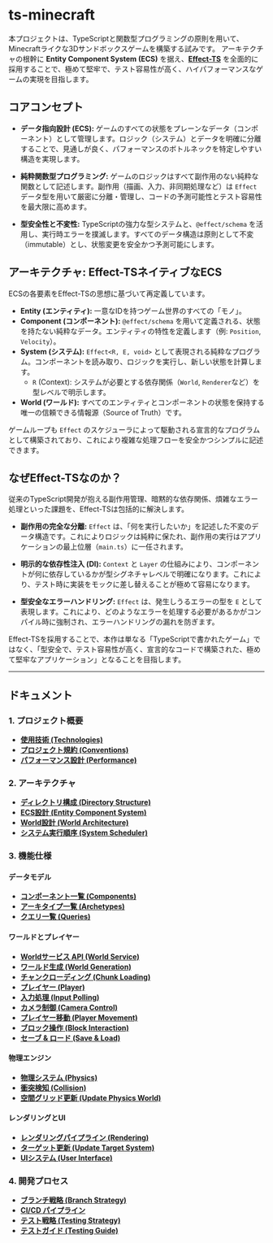 # ts-minecraft

本プロジェクトは、TypeScriptと関数型プログラミングの原則を用いて、Minecraftライクな3Dサンドボックスゲームを構築する試みです。
アーキテクチャの根幹に **Entity Component System (ECS)** を据え、**[Effect-TS](https://effect.website/)** を全面的に採用することで、極めて堅牢で、テスト容易性が高く、ハイパフォーマンスなゲームの実現を目指します。

## コアコンセプト

- **データ指向設計 (ECS):** ゲームのすべての状態をプレーンなデータ（コンポーネント）として管理します。ロジック（システム）とデータを明確に分離することで、見通しが良く、パフォーマンスのボトルネックを特定しやすい構造を実現します。

- **純粋関数型プログラミング:** ゲームのロジックはすべて副作用のない純粋な関数として記述します。副作用（描画、入力、非同期処理など）は `Effect` データ型を用いて厳密に分離・管理し、コードの予測可能性とテスト容易性を最大限に高めます。

- **型安全性と不変性:** TypeScriptの強力な型システムと、`@effect/schema` を活用し、実行時エラーを撲滅します。すべてのデータ構造は原則として不変（immutable）とし、状態変更を安全かつ予測可能にします。

## アーキテクチャ: Effect-TSネイティブなECS

ECSの各要素をEffect-TSの思想に基づいて再定義しています。

- **Entity (エンティティ):** 一意なIDを持つゲーム世界のすべての「モノ」。
- **Component (コンポーネント):** `@effect/schema` を用いて定義される、状態を持たない純粋なデータ。エンティティの特性を定義します（例: `Position`, `Velocity`）。
- **System (システム):** `Effect<R, E, void>` として表現される純粋なプログラム。コンポーネントを読み取り、ロジックを実行し、新しい状態を計算します。
  - `R` (Context): システムが必要とする依存関係（`World`, `Renderer`など）を型レベルで明示します。
- **World (ワールド):** すべてのエンティティとコンポーネントの状態を保持する唯一の信頼できる情報源（Source of Truth）です。

ゲームループも `Effect` のスケジューラによって駆動される宣言的なプログラムとして構築されており、これにより複雑な処理フローを安全かつシンプルに記述できます。

## なぜEffect-TSなのか？

従来のTypeScript開発が抱える副作用管理、暗黙的な依存関係、煩雑なエラー処理といった課題を、Effect-TSは包括的に解決します。

- **副作用の完全な分離:** `Effect` は、「何を実行したいか」を記述した不変のデータ構造です。これによりロジックは純粋に保たれ、副作用の実行はアプリケーションの最上位層（`main.ts`）に一任されます。

- **明示的な依存性注入 (DI):** `Context` と `Layer` の仕組みにより、コンポーネントが何に依存しているかが型シグネチャレベルで明確になります。これにより、テスト時に実装をモックに差し替えることが極めて容易になります。

- **型安全なエラーハンドリング:** `Effect` は、発生しうるエラーの型を `E` として表現します。これにより、どのようなエラーを処理する必要があるかがコンパイル時に強制され、エラーハンドリングの漏れを防ぎます。

Effect-TSを採用することで、本作は単なる「TypeScriptで書かれたゲーム」ではなく、「型安全で、テスト容易性が高く、宣言的なコードで構築された、極めて堅牢なアプリケーション」となることを目指します。

---

## ドキュメント

### 1. プロジェクト概要

- [**使用技術 (Technologies)**](./project/technologies.md)
- [**プロジェクト規約 (Conventions)**](./project/conventions.md)
- [**パフォーマンス設計 (Performance)**](./project/performance.md)

### 2. アーキテクチャ

- [**ディレクトリ構成 (Directory Structure)**](./architecture/directory_structure.md)
- [**ECS設計 (Entity Component System)**](./architecture/ecs.md)
- [**World設計 (World Architecture)**](./architecture/world.md)
- [**システム実行順序 (System Scheduler)**](./architecture/system-scheduler.md)

### 3. 機能仕様

#### データモデル

- [**コンポーネント一覧 (Components)**](./features/components-list.md)
- [**アーキタイプ一覧 (Archetypes)**](./features/archetypes-list.md)
- [**クエリ一覧 (Queries)**](./features/queries-list.md)

#### ワールドとプレイヤー

- [**Worldサービス API (World Service)**](./features/world.md)
- [**ワールド生成 (World Generation)**](./features/world-generation.md)
- [**チャンクローディング (Chunk Loading)**](./features/chunk-loading.md)
- [**プレイヤー (Player)**](./features/player.md)
- [**入力処理 (Input Polling)**](./features/input-polling.md)
- [**カメラ制御 (Camera Control)**](./features/camera-control.md)
- [**プレイヤー移動 (Player Movement)**](./features/player-movement.md)
- [**ブロック操作 (Block Interaction)**](./features/block-interaction.md)
- [**セーブ & ロード (Save & Load)**](./features/save_load.md)

#### 物理エンジン

- [**物理システム (Physics)**](./features/physics.md)
- [**衝突検知 (Collision)**](./features/collision.md)
- [**空間グリッド更新 (Update Physics World)**](./features/update-physics-world.md)

#### レンダリングとUI

- [**レンダリングパイプライン (Rendering)**](./features/rendering.md)
- [**ターゲット更新 (Update Target System)**](./features/update-target-system.md)
- [**UIシステム (User Interface)**](./features/ui.md)

### 4. 開発プロセス

- [**ブランチ戦略 (Branch Strategy)**](./project/branch-strategy.md)
- [**CI/CD パイプライン**](./project/cicd.md)
- [**テスト戦略 (Testing Strategy)**](./project/testing-strategy.md)
- [**テストガイド (Testing Guide)**](./project/testing.md)